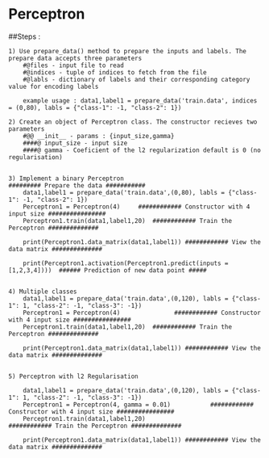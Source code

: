 # Perceptron

##Steps : 

	1) Use prepare_data() method to prepare the inputs and labels. The prepare data accepts three parameters
		#@files - input file to read
		#@indices - tuple of indices to fetch from the file
		#@labls - dictionary of labels and their corresponding category value for encoding labels

		example usage : data1,label1 = prepare_data('train.data', indices = (0,80), labls = {"class-1": -1, "class-2": 1})

	2) Create an object of Perceptron class. The constructor recieves two parameters
		#@@ __init__ - params : {input_size,gamma}
		####@ input_size - input size
		####@ gamma - Coeficient of the l2 regularization default is 0 (no regularisation)


	3) Implement a binary Perceptron
    ######### Prepare the data ###########
		data1,label1 = prepare_data('train.data',(0,80), labls = {"class-1": -1, "class-2": 1}) 
		Perceptron1 = Perceptron(4) 	############ Constructor with 4 input size ################
		Perceptron1.train(data1,label1,20)	############ Train the Perceptron ##############

		print(Perceptron1.data_matrix(data1,label1)) ############ View the data matrix ##############

		print(Perceptron1.activation(Perceptron1.predict(inputs = [1,2,3,4])))  ###### Prediction of new data point #####


	4) Multiple classes
		data1,label1 = prepare_data('train.data',(0,120), labls = {"class-1": 1, "class-2": -1, "class-3": -1})
		Perceptron1 = Perceptron(4) 			  ############ Constructor with 4 input size ################
		Perceptron1.train(data1,label1,20)	############ Train the Perceptron ##############

		print(Perceptron1.data_matrix(data1,label1)) ############ View the data matrix ##############


	5) Perceptron with l2 Regularisation

		data1,label1 = prepare_data('train.data',(0,120), labls = {"class-1": 1, "class-2": -1, "class-3": -1})
		Perceptron1 = Perceptron(4, gamma = 0.01) 			############ Constructor with 4 input size ################
		Perceptron1.train(data1,label1,20)							############ Train the Perceptron ##############

		print(Perceptron1.data_matrix(data1,label1)) ############ View the data matrix ##############
